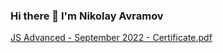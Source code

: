 ### Hi there 👋 I'm Nikolay Avramov

[JS Advanced - September 2022 - Certificate.pdf](https://github.com/NikolayAvramov/NikolayAvramov/files/9940359/JS.Advanced.-.September.2022.-.Certificate.pdf)

